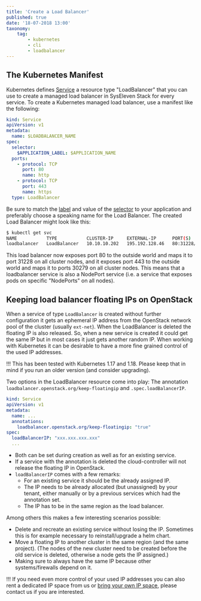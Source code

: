```yaml
---
title: 'Create a Load Balancer'
published: true
date: '18-07-2018 13:00'
taxonomy:
    tag:
        - kubernetes
        - cli
        - loadbalancer
---
```


## The Kubernetes Manifest

Kubernetes defines [Service](https://kubernetes.io/docs/concepts/services-networking/service/) a resource type "LoadBalancer" that you can use to create a managed load balancer in SysEleven Stack for every service. To create a Kubernetes managed load balancer, use a manifest like the following:

```yaml
kind: Service
apiVersion: v1
metadata:
  name: $LOADBALANCER_NAME
spec:
  selector:
    $APPLICATION_LABEL: $APPLICATION_NAME
  ports:
    - protocol: TCP
      port: 80
      name: http
    - protocol: TCP
      port: 443
      name: https
  type: LoadBalancer
```

Be sure to match the [label](https://kubernetes.io/docs/concepts/overview/working-with-objects/labels/) and value of the [selector](https://kubernetes.io/docs/concepts/overview/working-with-objects/labels/) to your application and preferably choose a speaking name for the Load Balancer. The created Load Balancer might look like this:

```bash
$ kubectl get svc
NAME           TYPE           CLUSTER-IP     EXTERNAL-IP      PORT(S)                      AGE
loadbalancer   LoadBalancer   10.10.10.202   195.192.128.46   80:31228/TCP,443:30279/TCP   11s
```

This load balancer now exposes port 80 to the outside world and maps it to port 31228 on all cluster nodes, and it exposes port 443 to the outside world and maps it to ports 30279 on all cluster nodes. This means that a loadbalancer service is also a NodePort service (i.e. a service that exposes pods on specific "NodePorts" on all nodes).


## Keeping load balancer floating IPs on OpenStack

When a service of type `LoadBalancer` is created without further configuration it gets an ephemeral IP address from the OpenStack network pool of the cluster (usually `ext-net`). When the LoadBalancer is deleted the floating IP is also released. So, when a new service is created it could get the same IP but in most cases it just gets another random IP. When working with Kubernetes it can be desirable to have a more fine grained control of the used IP addresses.

!!! This has been tested with Kubernetes 1.17 and 1.18. Please keep that in mind if you run an older version (and consider upgrading).

Two options in the LoadBalancer resource come into play: The annotation `loadbalancer.openstack.org/keep-floatingip` and `.spec.loadBalancerIP`.

```yaml
kind: Service
apiVersion: v1
metadata:
  name: ...
  annotations:
    loadbalancer.openstack.org/keep-floatingip: "true"
spec:
  loadBalancerIP: "xxx.xxx.xxx.xxx"
  ...
```

- Both can be set during creation as well as for an existing service.
- If a service with the annotation is deleted the cloud-controller will not release the floating IP in OpenStack.
- `loadBalancerIP` comes with a few remarks:
  - For an existing service it should be the already assigned IP.
  - The IP needs to be already allocated (but unassigned) by your tenant, either manually or by a previous services which had the annotation set.
  - The IP has to be in the same region as the load balancer.

Among others this makes a few interesting scenarios possible:

- Delete and recreate an existing service without losing the IP. Sometimes this is for example necessary to reinstall/upgrade a helm chart.
- Move a floating IP to another cluster in the same region (and the same project). (The nodes of the new cluster need to be created before the old service is deleted, otherwise a node gets the IP assigned.)
- Making sure to always have the same IP because other systems/firewalls depend on it.

!!! If you need even more control of your used IP addresses you can also rent a dedicated IP space from us or [bring your own IP space](https://docs.syseleven.de/syseleven-stack/de/reference/network#customer-public-ip-space-bring-your-own-ip), please contact us if you are interested.
